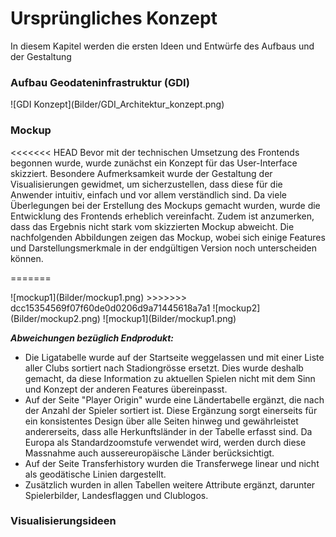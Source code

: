 # Ursprüngliches Konzept
<a id="top"></a>
In diesem Kapitel werden die ersten Ideen und Entwürfe des Aufbaus und der Gestaltung

### Aufbau Geodateninfrastruktur (GDI)
<div id="gdi"></div>
![GDI Konzept](Bilder/GDI_Architektur_konzept.png)

### Mockup
<<<<<<< HEAD
Bevor mit der technischen Umsetzung des Frontends begonnen wurde, wurde zunächst ein Konzept für das User-Interface skizziert. Besondere Aufmerksamkeit wurde der Gestaltung der Visualisierungen gewidmet, um sicherzustellen, dass diese für die Anwender intuitiv, einfach und vor allem verständlich sind. Da viele Überlegungen bei der Erstellung des Mockups gemacht wurden, wurde die Entwicklung des Frontends erheblich vereinfacht. Zudem ist anzumerken, dass das Ergebnis nicht stark vom skizzierten Mockup abweicht. Die nachfolgenden Abbildungen zeigen das Mockup, wobei sich einige Features und Darstellungsmerkmale in der endgültigen Version noch unterscheiden können.

=======
<div id="mockup"></div>
![mockup1](Bilder/mockup1.png)
>>>>>>> dcc15354569f07f60de0d0206d9a71445618a7a1
![mockup2](Bilder/mockup2.png)
![mockup1](Bilder/mockup1.png)

***Abweichungen bezüglich Endprodukt:***
- Die Ligatabelle wurde auf der Startseite weggelassen und mit einer Liste aller Clubs sortiert nach Stadiongrösse ersetzt. Dies wurde deshalb gemacht, da diese Information zu aktuellen Spielen nicht mit dem Sinn und Konzept der anderen Features übereinpasst.
- Auf der Seite "Player Origin" wurde eine Ländertabelle ergänzt, die nach der Anzahl der Spieler sortiert ist. Diese Ergänzung sorgt einerseits für ein konsistentes Design über alle Seiten hinweg und gewährleistet andererseits, dass alle Herkunftsländer in der Tabelle erfasst sind. Da Europa als Standardzoomstufe verwendet wird, werden durch diese Massnahme auch aussereuropäische Länder berücksichtigt.
- Auf der Seite Transferhistory wurden die Transferwege linear und nicht als geodätische Linien dargestellt.
- Zusätzlich wurden in allen Tabellen weitere Attribute ergänzt, darunter Spielerbilder, Landesflaggen und Clublogos.


### Visualisierungsideen
<div id="visualisierungsideen"></div>